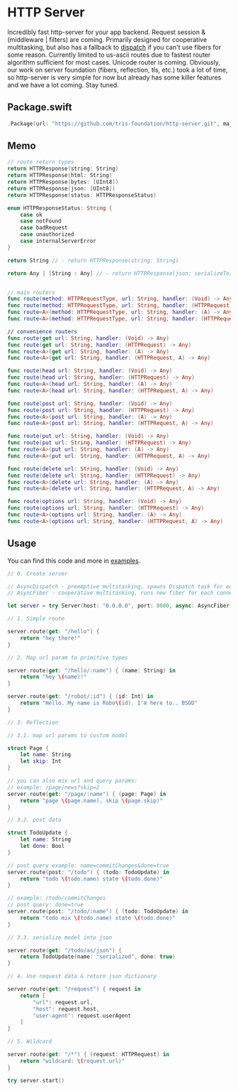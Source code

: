 # HTTP Server

Incredibly fast http-server for your app backend. Request session & (middleware | filters) are coming.
Primarily designed for cooperative multitasking, but also has a fallback to [dispatch](https://github.com/tris-foundation/async-dispatch) if you can't use fibers for some reason.
Currently limited to us-ascii routes due to fastest router algorithm sufficient for most cases. Unicode router is coming.
Obviously, our work on server foundation (fibers, reflection, tls, etc.) took a lot of time, so http-server is very simple for now but already has some killer features and we have a lot coming. Stay tuned.

## Package.swift

```swift
.Package(url: "https://github.com/tris-foundation/http-server.git", majorVersion: 0)
```

## Memo

```swift
// route return types
return HTTPResponse(string: String)
return HTTPResponse(html: String)
return HTTPResponse(bytes: [UInt8])
return HTTPResponse(json: [UInt8])
return HTTPResponse(status: HTTPResponseStatus)

enum HTTPResponseStatus: String {
    case ok
    case notFound
    case badRequest
    case unauthorized
    case internalServerError
}

return String // - return HTTPResponse(string: String)

return Any | [String : Any] // - return HTTPResponse(json: serializeToJson(..))


// main routers
func route(method: HTTPRequestType, url: String, handler: (Void) -> Any)
func route(method: HTTPRequestType, url: String, handler: (HTTPRequest) -> Any)
func route<A>(method: HTTPRequestType, url: String, handler: (A) -> Any)
func route<A>(method: HTTPRequestType, url: String, handler: (HTTPRequest, A) -> Any)

// convenience routers
func route(get url: String, handler: (Void) -> Any)
func route(get url: String, handler: (HTTPRequest) -> Any)
func route<A>(get url: String, handler: (A) -> Any)
func route<A>(get url: String, handler: (HTTPRequest, A) -> Any)

func route(head url: String, handler: (Void) -> Any)
func route(head url: String, handler: (HTTPRequest) -> Any)
func route<A>(head url: String, handler: (A) -> Any)
func route<A>(head url: String, handler: (HTTPRequest, A) -> Any)

func route(post url: String, handler: (Void) -> Any)
func route(post url: String, handler: (HTTPRequest) -> Any)
func route<A>(post url: String, handler: (A) -> Any)
func route<A>(post url: String, handler: (HTTPRequest, A) -> Any)

func route(put url: String, handler: (Void) -> Any)
func route(put url: String, handler: (HTTPRequest) -> Any)
func route<A>(put url: String, handler: (A) -> Any)
func route<A>(put url: String, handler: (HTTPRequest, A) -> Any)

func route(delete url: String, handler: (Void) -> Any)
func route(delete url: String, handler: (HTTPRequest) -> Any)
func route<A>(delete url: String, handler: (A) -> Any)
func route<A>(delete url: String, handler: (HTTPRequest, A) -> Any)

func route(options url: String, handler: (Void) -> Any)
func route(options url: String, handler: (HTTPRequest) -> Any)
func route<A>(options url: String, handler: (A) -> Any)
func route<A>(options url: String, handler: (HTTPRequest, A) -> Any)
```

## Usage

You can find this code and more in [examples](https://github.com/tris-foundation/examples).

```swift
// 0. Create server

// AsyncDispatch - preemptive multitasking, spawns Dispatch task for each connection
// AsyncFiber - cooperative multitasking, runs new fiber for each connection

let server = try Server(host: "0.0.0.0", port: 8080, async: AsyncFiber())

// 1. Simple route

server.route(get: "/hello") {
    return "hey there!"
}

// 2. Map url param to primitive types

server.route(get: "/hello/:name") { (name: String) in
    return "hey \(name)!"
}

server.route(get: "/robot/:id") { (id: Int) in
    return "Hello. My name is Robo\(id). I'm here to.. BSOD"
}

// 3. Reflection

// 3.1. map url params to custom model

struct Page {
    let name: String
    let skip: Int
}

// you can also mix url and query params:
// example: /page/news?skip=2
server.route(get: "/page/:name") { (page: Page) in
    return "page \(page.name), skip \(page.skip)"
}

// 3.2. post data

struct TodoUpdate {
    let name: String
    let done: Bool
}

// post query example: name=commitChanges&done=true
server.route(post: "/todo") { (todo: TodoUpdate) in
    return "todo \(todo.name) state \(todo.done)"
}

// example: /todo/commitChanges
// post query: done=true
server.route(post: "/todo/:name") { (todo: TodoUpdate) in
    return "todo mix \(todo.name) state \(todo.done)"
}

// 3.3. serialize model into json

server.route(get: "/todo/as/json") {
    return TodoUpdate(name: "serialized", done: true)
}

// 4. Use request data & return json dictionary

server.route(get: "/request") { request in
    return [
        "url": request.url,
        "host": request.host,
        "user-agent": request.userAgent
    ]
}

// 5. Wildcard

server.route(get: "/*") { (request: HTTPRequest) in
    return "wildcard: \(request.url)"
}

try server.start()
```
